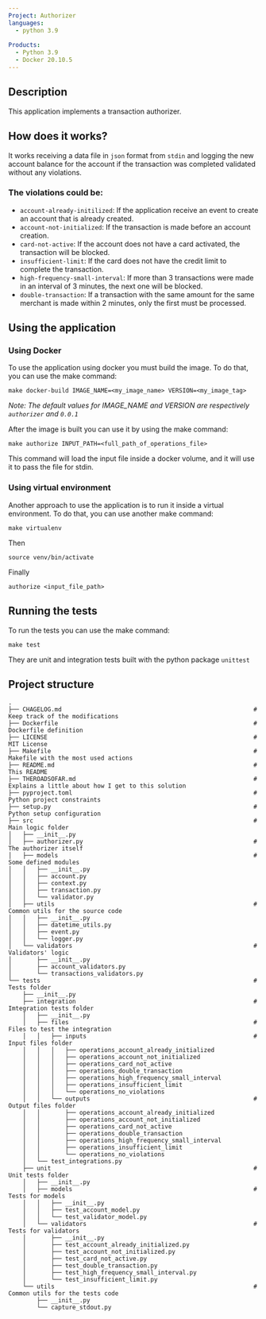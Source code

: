 ```yaml
---
Project: Authorizer
languages:
  - python 3.9
  
Products:
  - Python 3.9
  - Docker 20.10.5
---
```


## Description
This application implements a transaction authorizer.

## How does it works?

It works receiving a data file in `json` format from `stdin` and logging the new account balance for the account if 
the transaction was completed validated without any violations.

### The violations could be:

- `account-already-initilized`: If the application receive an event to create an account that is already created.
- `account-not-initialized`: If the transaction is made before an account creation.
- `card-not-active`: If the account does not have a card activated, the transaction will be blocked.
- `insufficient-limit`: If the card does not have the credit limit to complete the transaction.
- `high-frequency-small-interval`: If more than 3 transactions were made in an interval of 3 minutes, the next one will be blocked.
- `double-transaction`: If a transaction with the same amount for the same merchant is made within 2 minutes, only the first must be processed.

## Using the application

### Using Docker
To use the application using docker you must build the image. To do that, you can use the make command:
```
make docker-build IMAGE_NAME=<my_image_name> VERSION=<my_image_tag>
```
_Note: The default values for IMAGE_NAME and VERSION are respectively `authorizer` and `0.0.1`_

After the image is built you can use it by using the make command:
```
make authorize INPUT_PATH=<full_path_of_operations_file>
```
This command will load the input file inside a docker volume, and it will use it to pass the file for stdin.

### Using virtual environment
Another approach to use the application is to run it inside a virtual environment. To do that, you can use another make command:
```
make virtualenv
```

Then 
```
source venv/bin/activate
```
Finally
```
authorize <input_file_path>
```

## Running the tests 
To run the tests you can use the make command:
```
make test
```
They are unit and integration tests built with the python package `unittest`

## Project structure
```
.                                                                                   
├── CHAGELOG.md                                                      # Keep track of the modifications
├── Dockerfile                                                       # Dockerfile definition
├── LICENSE                                                          # MIT License
├── Makefile                                                         # Makefile with the most used actions
├── README.md                                                        # This README
├── THEROADSOFAR.md                                                  # Explains a little about how I get to this solution
├── pyproject.toml                                                   # Python project constraints
├── setup.py                                                         # Python setup configuration
├── src                                                              # Main logic folder
│   ├── __init__.py                                                  
│   ├── authorizer.py                                                # The authorizer itself
│   ├── models                                                       # Some defined modules
│   │   ├── __init__.py                                              
│   │   ├── account.py                                               
│   │   ├── context.py                                               
│   │   ├── transaction.py                                           
│   │   └── validator.py                                             
│   ├── utils                                                        # Common utils for the source code
│   │   ├── __init__.py                                              
│   │   ├── datetime_utils.py                                        
│   │   ├── event.py                                                 
│   │   └── logger.py                                                
│   └── validators                                                   # Validators' logic
│       ├── __init__.py                                              
│       ├── account_validators.py                                    
│       └── transactions_validators.py                               
└── tests                                                            # Tests folder
    ├── __init__.py                                                  
    ├── integration                                                  # Imtegration tests folder
    │   ├── __init__.py                                              
    │   ├── files                                                    # Files to test the integration
    │   │   ├── inputs                                               # Input files folder 
    │   │   │   ├── operations_account_already_initialized           
    │   │   │   ├── operations_account_not_initialized               
    │   │   │   ├── operations_card_not_active                       
    │   │   │   ├── operations_double_transaction                    
    │   │   │   ├── operations_high_frequency_small_interval         
    │   │   │   ├── operations_insufficient_limit                    
    │   │   │   └── operations_no_violations                         
    │   │   └── outputs                                              # Output files folder
    │   │       ├── operations_account_already_initialized           
    │   │       ├── operations_account_not_initialized               
    │   │       ├── operations_card_not_active                       
    │   │       ├── operations_double_transaction                    
    │   │       ├── operations_high_frequency_small_interval         
    │   │       ├── operations_insufficient_limit                    
    │   │       └── operations_no_violations                         
    │   └── test_integrations.py                                     
    ├── unit                                                         # Unit tests folder
    │   ├── __init__.py                                              
    │   ├── models                                                   # Tests for models
    │   │   ├── __init__.py                                          
    │   │   ├── test_account_model.py                                
    │   │   └── test_validator_model.py                              
    │   └── validators                                               # Tests for validators
    │       ├── __init__.py                                          
    │       ├── test_account_already_initialized.py                  
    │       ├── test_account_not_initialized.py                      
    │       ├── test_card_not_active.py                              
    │       ├── test_double_transaction.py                           
    │       ├── test_high_frequency_small_interval.py                
    │       └── test_insufficient_limit.py                           
    └── utils                                                        # Common utils for the tests code
        ├── __init__.py                                              
        └── capture_stdout.py                                        
```